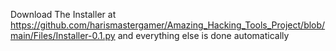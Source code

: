 Download The Installer at https://github.com/harismastergamer/Amazing_Hacking_Tools_Project/blob/main/Files/Installer-0.1.py and everything else is done automatically
